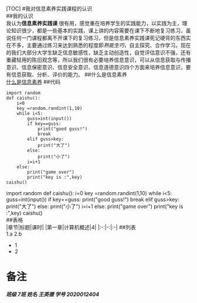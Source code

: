 [TOC]
#我对信息素养实践课程的认识  
##我的认识  
我认为**信息素养实践课** 很有用，感觉重在培养学生的实践能力，以实践为主，理论知识很少，都是一些基本的实践，课上讲的内容需要在课下不断地复习练习，虽说任何一门课程都离不开课下的复习练习，但是信息素养实践课死记硬背的东西实在不多，主要通过练习来达到熟悉的程度即*熟能生巧*，自主探究、合作学习。现在的我们大部分大学生缺乏信息敏感性，缺乏主动创造性，自觉评估意识不强，还有重藏轻用的陈旧观念等，所以我们很有必要培养信息意识，可以从信息获取与传播意识、信息保密意识、信息安全意识、信息道德意识四个方面来培养信息意识，要有信息获取、分析、评价的能力。
##什么是信息素养  
[什么是信息素养](http://www.zhixing123.cn/lilun/32201.html)
##代码  
~~~
import random
def caishu():
    i=0
    key =random.randint(1,10)
    while i<5:
        guss=int(input())
        if key==guss:
            print("good guss!")
            break
        elif guss>key:
            print("大了")
        else:
            print("小了")
        i=i+1
    else:
        print("game over")
        print("key is :",key)
caishu()  
~~~
import random
def caishu():
    i=0
    key =random.randint(1,10)
    while i<5:
        guss=int(input())
        if key==guss:
            print("good guss!")
            break
        elif guss>key:
            print("大了")
        else:
            print("小了")
        i=i+1
    else:
        print("game over")
        print("key is :",key)
caishu()  
##表格  
|章节|标题|课时|
|第一章|计算机概述|4|
|:-:|-:|:-|
##列表  
1.a
2.b
* 1
* 2
# 备注  
***班级 7班 姓名 王英德 学号 2020012404***

